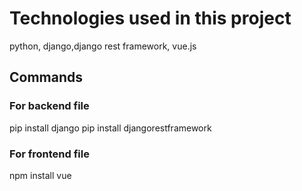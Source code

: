 # Technologies used in this project
python, django,django rest framework, vue.js
## Commands
### For backend file
pip install django
pip install djangorestframework
### For frontend file
npm install vue
